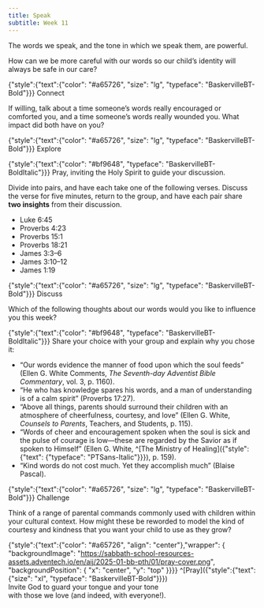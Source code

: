 ```yaml
---
title: Speak
subtitle: Week 11
---
```


The words we speak, and the tone in which we speak them, are powerful. 

How can we be more careful with our words so our child’s identity will always be safe in our care?

{"style":{"text":{"color": "#a65726", "size": "lg", "typeface": "BaskervilleBT-Bold"}}}
Connect

If willing, talk about a time someone’s words really encouraged or comforted you, and a time someone’s words really wounded you. What impact did both have on you?

{"style":{"text":{"color": "#a65726", "size": "lg", "typeface": "BaskervilleBT-Bold"}}}
Explore

{"style":{"text":{"color": "#bf9648", "typeface": "BaskervilleBT-BoldItalic"}}}
Pray, inviting the Holy Spirit to guide your discussion.

Divide into pairs, and have each take one of the following verses. Discuss the verse for five minutes, return to the group, and have each pair share **two insights** from their discussion.

- Luke 6:45
- Proverbs 4:23
- Proverbs 15:1
- Proverbs 18:21
- James 3:3–6
- James 3:10–12
- James 1:19

{"style":{"text":{"color": "#a65726", "size": "lg", "typeface": "BaskervilleBT-Bold"}}}
Discuss

Which of the following thoughts about our words would you like to influence you this week?

{"style":{"text":{"color": "#bf9648", "typeface": "BaskervilleBT-BoldItalic"}}}
Share your choice with your group and explain why you chose it:
- “Our words evidence the manner of food upon which the soul feeds” (Ellen G. White Comments, _The Seventh-day Adventist Bible Commentary_, vol. 3, p. 1160).
- “He who has knowledge spares his words, and a man of understanding is of a calm spirit” (Proverbs 17:27).
- “Above all things, parents should surround their children with an atmosphere of cheerfulness, courtesy, and love” (Ellen G. White, _Counsels to Parents_, Teachers, and Students, p. 115).
- “Words of cheer and encouragement spoken when the soul is sick and the pulse of courage is low—these are regarded by the Savior as if spoken to Himself” (Ellen G. White, ^[The Ministry of Healing]({"style": {"text": {"typeface": "PTSans-Italic"}}}), p. 159).
- “Kind words do not cost much. Yet they accomplish much” (Blaise Pascal).

{"style":{"text":{"color": "#a65726", "size": "lg", "typeface": "BaskervilleBT-Bold"}}}
Challenge

Think of a range of parental commands commonly used with children within your cultural context. How might these be reworded to model the kind of courtesy and kindness that you want your child to use as they grow?

{"style":{"text":{"color": "#a65726", "align": "center"},"wrapper": { "backgroundImage": "https://sabbath-school-resources-assets.adventech.io/en/aij/2025-01-bb-pth/01/pray-cover.png", "backgroundPosition": { "x": "center", "y": "top" }}}}
^[Pray]({"style":{"text":{"size": "xl", "typeface": "BaskervilleBT-Bold"}}})\
Invite God to guard your tongue and your tone\
with those we love (and indeed, with everyone!).